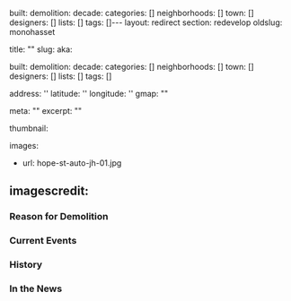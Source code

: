 built: 
demolition: 
decade:
categories: []
neighborhoods: []
town: []
designers: []
lists: []
tags: []---
layout: redirect
section: redevelop
oldslug: monohasset

title: ""
slug: 
aka: 

built: 
demolition: 
decade: 
categories: []
neighborhoods: []
town: []
designers: []
lists: []
tags: []

address: ''
latitude: ''
longitude: ''
gmap: ""

meta: ""
excerpt: ""

thumbnail: 

images:
  - url: hope-st-auto-jh-01.jpg

imagescredit:  
---

### Reason for Demolition


### Current Events


### History


### In the News
